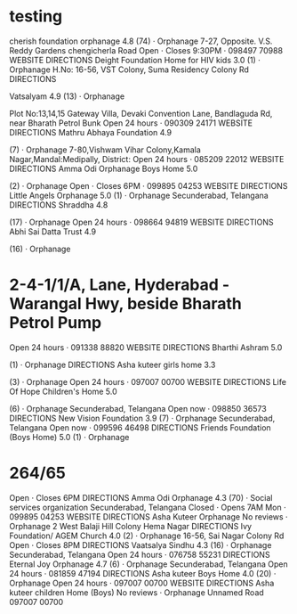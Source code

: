 # testing


cherish foundation orphanage
4.8 
 (74) · Orphanage
7-27, Opposite. V.S. Reddy Gardens chengicherla Road
Open ⋅ Closes 9:30PM · 098497 70988
WEBSITE
DIRECTIONS
Deight Foundation Home for HIV kids
3.0 
 (1) · Orphanage
H.No: 16-56, VST Colony, Suma Residency Colony Rd
DIRECTIONS



Vatsalyam
4.9 
 (13) · Orphanage

Plot No:13,14,15 Gateway Villa, Devaki Convention Lane, Bandlaguda Rd, near Bharath Petrol Bunk
Open 24 hours · 090309 24171
WEBSITE
DIRECTIONS
Mathru Abhaya Foundation
4.9 




 (7) · Orphanage
7-80,Vishwam Vihar Colony,Kamala Nagar,Mandal:Medipally, District:
Open 24 hours · 085209 22012
WEBSITE
DIRECTIONS
Amma Odi Orphanage Boys Home
5.0 



 (2) · Orphanage
Open ⋅ Closes 6PM · 099895 04253
WEBSITE
DIRECTIONS
Little Angels Orphanage
5.0 
 (1) · Orphanage
Secunderabad, Telangana
DIRECTIONS
Shraddha
4.8 



 (17) · Orphanage
Open 24 hours · 098664 94819
WEBSITE
DIRECTIONS
Abhi Sai Datta Trust
4.9 


 (16) · Orphanage
# 2-4-1/1/A, Lane, Hyderabad - Warangal Hwy, beside Bharath Petrol Pump
Open 24 hours · 091338 88820
WEBSITE
DIRECTIONS
Bharthi Ashram
5.0 


 (1) · Orphanage
DIRECTIONS
Asha kuteer girls home
3.3 


 (3) · Orphanage
Open 24 hours · 097007 00700
WEBSITE
DIRECTIONS
Life Of Hope Children's Home
5.0 



 (6) · Orphanage
Secunderabad, Telangana
Open now · 098850 36573
DIRECTIONS
New Vision Foundation
3.9 
 (7) · Orphanage
Secunderabad, Telangana
Open now · 099596 46498
DIRECTIONS
Friends Foundation (Boys Home)
5.0 
 (1) · Orphanage
# 264/65
Open ⋅ Closes 6PM
DIRECTIONS
Amma Odi Orphanage
4.3 
 (70) · Social services organization
Secunderabad, Telangana
Closed ⋅ Opens 7AM Mon · 099895 04253
WEBSITE
DIRECTIONS
Asha Kuteer Orphanage
No reviews · Orphanage
2 West Balaji Hill Colony Hema Nagar
DIRECTIONS
Ivy Foundation/ AGEM Church
4.0 
 (2) · Orphanage
16-56, Sai Nagar Colony Rd
Open ⋅ Closes 8PM
DIRECTIONS
Vaatsalya Sindhu
4.3 
 (16) · Orphanage
Secunderabad, Telangana
Open 24 hours · 076758 55231
DIRECTIONS
Eternal Joy Orphanage
4.7 
 (6) · Orphanage
Secunderabad, Telangana
Open 24 hours · 081859 47194
DIRECTIONS
Asha kuteer Boys Home
4.0 
 (20) · Orphanage
Open 24 hours · 097007 00700
WEBSITE
DIRECTIONS
Asha kuteer children Home (Boys)
No reviews · Orphanage
Unnamed Road
097007 00700
